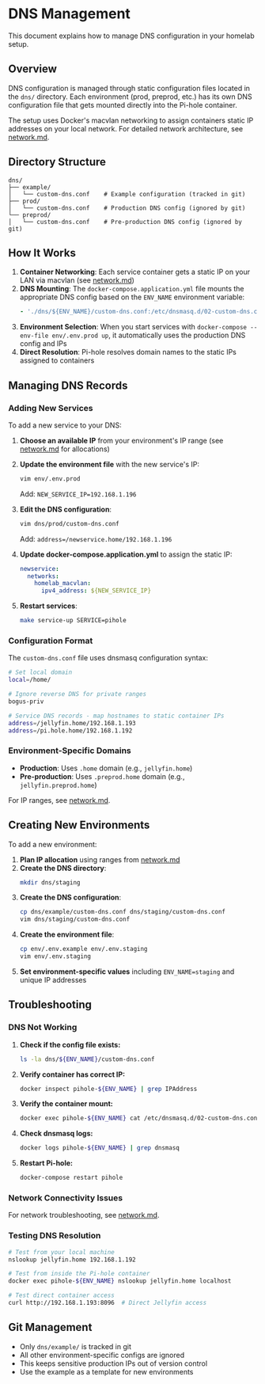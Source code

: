 # DNS Management

This document explains how to manage DNS configuration in your homelab setup.

## Overview

DNS configuration is managed through static configuration files located in the `dns/` directory. Each environment (prod, preprod, etc.) has its own DNS configuration file that gets mounted directly into the Pi-hole container.

The setup uses Docker's macvlan networking to assign containers static IP addresses on your local network. For detailed network architecture, see [network.md](network.md).

## Directory Structure

```
dns/
├── example/
│   └── custom-dns.conf    # Example configuration (tracked in git)
├── prod/
│   └── custom-dns.conf    # Production DNS config (ignored by git)
└── preprod/
│   └── custom-dns.conf    # Pre-production DNS config (ignored by git)
```

## How It Works

1. **Container Networking**: Each service container gets a static IP on your LAN via macvlan (see [network.md](network.md))
2. **DNS Mounting**: The `docker-compose.application.yml` file mounts the appropriate DNS config based on the `ENV_NAME` environment variable:
   ```yaml
   - './dns/${ENV_NAME}/custom-dns.conf:/etc/dnsmasq.d/02-custom-dns.conf'
   ```
3. **Environment Selection**: When you start services with `docker-compose --env-file env/.env.prod up`, it automatically uses the production DNS config and IPs
4. **Direct Resolution**: Pi-hole resolves domain names to the static IPs assigned to containers

## Managing DNS Records

### Adding New Services

To add a new service to your DNS:

1. **Choose an available IP** from your environment's IP range (see [network.md](network.md) for allocations)
2. **Update the environment file** with the new service's IP:
   ```bash
   vim env/.env.prod
   ```
   Add: `NEW_SERVICE_IP=192.168.1.196`

3. **Edit the DNS configuration**:
   ```bash
   vim dns/prod/custom-dns.conf
   ```
   Add: `address=/newservice.home/192.168.1.196`

4. **Update docker-compose.application.yml** to assign the static IP:
   ```yaml
   newservice:
     networks:
       homelab_macvlan:
         ipv4_address: ${NEW_SERVICE_IP}
   ```

5. **Restart services**:
   ```bash
   make service-up SERVICE=pihole
   ```

### Configuration Format

The `custom-dns.conf` file uses dnsmasq configuration syntax:

```bash
# Set local domain
local=/home/

# Ignore reverse DNS for private ranges
bogus-priv

# Service DNS records - map hostnames to static container IPs
address=/jellyfin.home/192.168.1.193
address=/pi.hole.home/192.168.1.192
```

### Environment-Specific Domains

- **Production**: Uses `.home` domain (e.g., `jellyfin.home`)
- **Pre-production**: Uses `.preprod.home` domain (e.g., `jellyfin.preprod.home`)

For IP ranges, see [network.md](network.md).

## Creating New Environments

To add a new environment:

1. **Plan IP allocation** using ranges from [network.md](network.md)
2. **Create the DNS directory**:
   ```bash
   mkdir dns/staging
   ```
3. **Create the DNS configuration**:
   ```bash
   cp dns/example/custom-dns.conf dns/staging/custom-dns.conf
   vim dns/staging/custom-dns.conf
   ```
4. **Create the environment file**:
   ```bash
   cp env/.env.example env/.env.staging
   vim env/.env.staging
   ```
5. **Set environment-specific values** including `ENV_NAME=staging` and unique IP addresses

## Troubleshooting

### DNS Not Working

1. **Check if the config file exists:**
   ```bash
   ls -la dns/${ENV_NAME}/custom-dns.conf
   ```

2. **Verify container has correct IP:**
   ```bash
   docker inspect pihole-${ENV_NAME} | grep IPAddress
   ```

3. **Verify the container mount:**
   ```bash
   docker exec pihole-${ENV_NAME} cat /etc/dnsmasq.d/02-custom-dns.conf
   ```

4. **Check dnsmasq logs:**
   ```bash
   docker logs pihole-${ENV_NAME} | grep dnsmasq
   ```

5. **Restart Pi-hole:**
   ```bash
   docker-compose restart pihole
   ```

### Network Connectivity Issues

For network troubleshooting, see [network.md](network.md).

### Testing DNS Resolution

```bash
# Test from your local machine
nslookup jellyfin.home 192.168.1.192

# Test from inside the Pi-hole container
docker exec pihole-${ENV_NAME} nslookup jellyfin.home localhost

# Test direct container access
curl http://192.168.1.193:8096  # Direct Jellyfin access
```

## Git Management

- Only `dns/example/` is tracked in git
- All other environment-specific configs are ignored  
- This keeps sensitive production IPs out of version control
- Use the example as a template for new environments